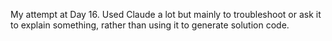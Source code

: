 My attempt at Day 16. Used Claude a lot but mainly to troubleshoot or ask it to explain something, rather than using it to generate solution code.